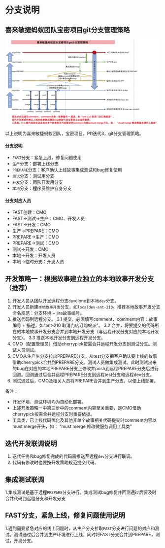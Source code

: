 
# 分支说明

## 喜来敏捷蚂蚁团队宝密项目git分支管理策略
![](./images/antgit001.jpg)

以上说明为喜来敏捷蚂蚁团队，宝密项目，PI1迭代3，git分支管理策略。

#### 分支说明
* `FAST`分支：紧急上线，修复问题使用  
* `生产`分支：部署上线分支
* `PREPARE`分支：客户确认上线故事集成测试和bug修复使用
* `测试`分支：测试用分支 
* `开发`分支：团队开发用分支
* `本地`分支：程序员维护自身分支 

#### 分支对应人员 
* FAST创建：CMO
* FAST→测试→生产：CMO、开发人员
* FAST→开发：CMO
* 生产→PREPARE：CMO
* PREPARE→生产：CMO
* PREPARE→测试：CMO
* 测试→开发：CMO
* 本地→开发：开发人员
* 本地→临时分支：开发人员


## 开发策略一：根据故事建立独立的本地故事开发分支 （推荐）

 1. 开发人员从团队开发远程分支`dev`clone到本地`dev`分支。
 2. 开发人员新建`本地故事开发`分支，如`localdev-ant-210`。推荐本地故事开发分支命名规范：分支环境 + jira故事编号。
 3. 推送代码到远程分支。 3.1 提交。必须填写comment，comment内容：故事编号 + 描述，如“ant-210 取消门店订购蚁派”。 3.2 合并，将要提交的代码所在的本地故事开发分支合并到本地开发分支（与远程开发分支对应的本地开发分支）。 3.3 推送本地开发分支到远程开发分支。
 4. CMO（配置管理员）借助cherrypick按需合并远程开发分支到测试分支。测试人员测试。
 5. CMO从生产生分支拉出PREPARE分支。从test分支把客户确认要上线的故事借助cherrypick合并到PREPARE分支。测试人员做集成测试。此时测试出来的bug在对应的本地PREPARE分支上修改并push到远程PREPARE分支后进行回测。回测通过后合并远程PREPARE分支到远程test分支和远程dev分支。
 6. 测试通过后，CMO及相关人员将PREPARE合并到生产分支，以便上线部署。

 备注： 
   * 开发环境、测试环境均为自动化部署。
   * 上述开发策略一中第三步中的comment内容至关重要，是CMO借助cherrypick按需合并远程分支时重要依据。
   * 工具类，已上线代码优化及其他非单个故事相关代码提交时comment内容以must merge开头，如： “must merge 修改微服务调用工具类”

## 迭代开发联调说明
 1. 迭代任务和bug修复完成的代码需推送至远程`dev`分支进行联调。
 2. 代码有修改时也要按开发策略规范提交代码。

## 集成测试联调
 1.集成测试是基于远程`PREPARE`分支进行。集成测试bug修复并回测通过后要及时合并代码到远程分支和开发分支

## FAST分支，紧急上线，修复问题使用说明
 1.遇到需要紧急对应的线上问题时，从生产分支拉取`FAST`分支进行问题的对应和测试。测试通过后合并到生产环境进行上线，同时将FAST分支合并到PREPARE，测试，开发分支。



